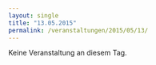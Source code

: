 ```yaml
---
layout: single
title: "13.05.2015"
permalink: /veranstaltungen/2015/05/13/
---
```


Keine Veranstaltung an diesem Tag.
